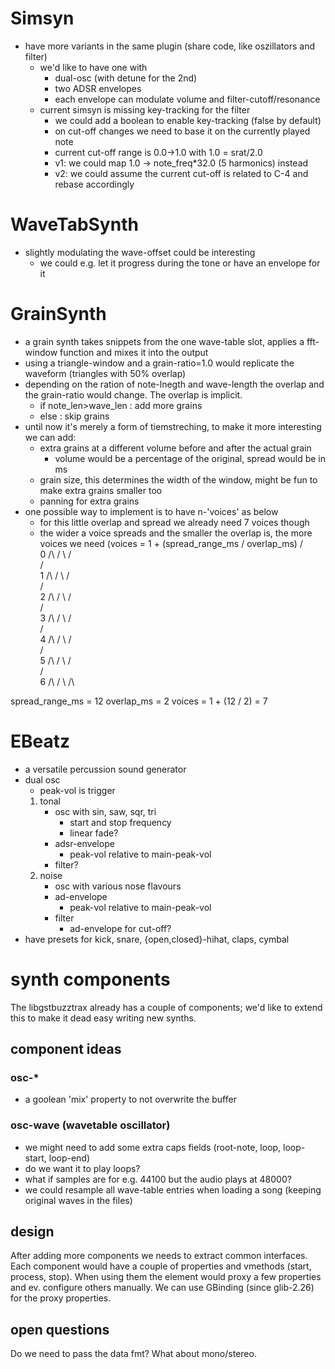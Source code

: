 # Simsyn

- have more variants in the same plugin (share code, like oszillators and filter)
  - we'd like to have one with
    - dual-osc (with detune for the 2nd)
    - two ADSR envelopes
    - each envelope can modulate volume and filter-cutoff/resonance
  - current simsyn is missing key-tracking for the filter
    - we could add a boolean to enable key-tracking (false by default)
    - on cut-off changes we need to base it on the currently played note
    - current cut-off range is 0.0->1.0 with 1.0 = srat/2.0
    - v1: we could map 1.0 -> note_freq*32.0 (5 harmonics) instead
    - v2: we could assume the current cut-off is related to C-4 and rebase
      accordingly

# WaveTabSynth
- slightly modulating the wave-offset could be interesting
  - we could e.g. let it progress during the tone or have an envelope for it

# GrainSynth
- a grain synth takes snippets from the one wave-table slot, applies a
  fft-window function and mixes it into the output
- using a triangle-window and a grain-ratio=1.0 would replicate the waveform
  (triangles with 50% overlap)
- depending on the ration of note-lnegth and wave-length the overlap and the
  grain-ratio would change. The overlap is implicit.
  - if note_len>wave_len : add more grains
  - else                 : skip grains
- until now it's merely a form of tiemstreching, to make it more interesting we
  can add:
  - extra grains at a different volume before and after the actual grain
    - volume would be a percentage of the original, spread would be in ms
  - grain size, this determines the width of the window, might be fun to make
    extra grains smaller too
  - panning for extra grains
- one possible way to implement is to have n-'voices' as below
  - for this little overlap and spread we already need 7 voices though
  - the wider a voice spreads and the smaller the overlap is, the more voices we
    need (voices = 1 + (spread_range_ms / overlap_ms)
       /\
0 /\  /  \  /\
         /\
1   /\  /  \  /\
           /\
2     /\  /  \  /\
             /\
3       /\  /  \  /\
               /\
4         /\  /  \  /\
                 /\
5           /\  /  \  /\
                   /\
6             /\  /  \  /\

spread_range_ms = 12
overlap_ms = 2
voices = 1 + (12 / 2) = 7

# EBeatz
- a versatile percussion sound generator
- dual osc
  - peak-vol is trigger
  1) tonal
     - osc with sin, saw, sqr, tri
       - start and stop frequency
       - linear fade?
     - adsr-envelope
       - peak-vol relative to main-peak-vol
     - filter?
  2) noise
     - osc with various nose flavours
     - ad-envelope
       - peak-vol relative to main-peak-vol
     - filter
       - ad-envelope for cut-off?
- have presets for kick, snare, {open,closed}-hihat, claps, cymbal

# synth components
The libgstbuzztrax already has a couple of components; we'd like to extend this
to make it dead easy writing new synths.

## component ideas
### osc-*
- a goolean 'mix' property to not overwrite the buffer

### osc-wave (wavetable oscillator)
- we might need to add some extra caps fields
  (root-note, loop, loop-start, loop-end)
- do we want it to play loops?
- what if samples are for e.g. 44100 but the audio plays at 48000?
- we could resample all wave-table entries when loading a song (keeping original
  waves in the files)

## design
After adding more components we needs to extract common interfaces. Each
component would have a couple of properties and vmethods (start, process, stop).
When using them the element would proxy a few properties and ev. configure
others manually. We can use GBinding (since glib-2.26) for the proxy properties.

## open questions
Do we need to pass the data fmt? What about mono/stereo.

